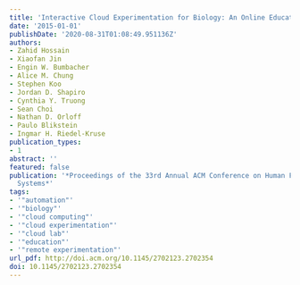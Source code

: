 ```yaml
---
title: 'Interactive Cloud Experimentation for Biology: An Online Education Case Study'
date: '2015-01-01'
publishDate: '2020-08-31T01:08:49.951136Z'
authors:
- Zahid Hossain
- Xiaofan Jin
- Engin W. Bumbacher
- Alice M. Chung
- Stephen Koo
- Jordan D. Shapiro
- Cynthia Y. Truong
- Sean Choi
- Nathan D. Orloff
- Paulo Blikstein
- Ingmar H. Riedel-Kruse
publication_types:
- 1
abstract: ''
featured: false
publication: '*Proceedings of the 33rd Annual ACM Conference on Human Factors in Computing
  Systems*'
tags:
- '"automation"'
- '"biology"'
- '"cloud computing"'
- '"cloud experimentation"'
- '"cloud lab"'
- '"education"'
- '"remote experimentation"'
url_pdf: http://doi.acm.org/10.1145/2702123.2702354
doi: 10.1145/2702123.2702354
---
```


